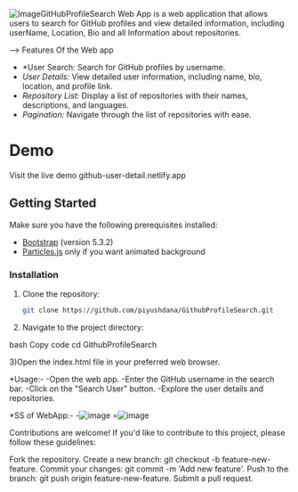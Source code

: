 ![image](https://github.com/Piyushdana/GithubProfileSearch/assets/96436730/f6dea2d4-3df7-4f4c-a3ee-ada510db7d80)GitHubProfileSearch Web App is a web application that allows users to search for GitHub profiles and view detailed information, including userName, Location, Bio and all Information about repositories.

--> Features Of the Web app

- *User Search: Search for GitHub profiles by username.
- *User Details:* View detailed user information, including name, bio, location, and profile link.
- *Repository List:* Display a list of repositories with their names, descriptions, and languages.
- *Pagination:* Navigate through the list of repositories with ease.

# Demo
Visit the live demo github-user-detail.netlify.app

## Getting Started
Make sure you have the following prerequisites installed:

- [Bootstrap](https://getbootstrap.com) (version 5.3.2)
- [Particles.js](https://vincentgarreau.com/particles.js/) only if you want animated background

### Installation

1. Clone the repository:

   ```bash
   git clone https://github.com/piyushdana/GithubProfileSearch.git
2) Navigate to the project directory:

bash
Copy code
cd GithubProfileSearch

3)Open the index.html file in your preferred web browser.

*Usage:-
-Open the web app.
-Enter the GitHub username in the search bar.
-Click on the "Search User" button.
-Explore the user details and repositories.

*SS of WebApp:-
-![image](https://github.com/Piyushdana/GithubProfileSearch/assets/96436730/55eda395-62bd-47f9-ac15-1d5f46f4edc6)
=![image](https://github.com/Piyushdana/GithubProfileSearch/assets/96436730/990067e6-b4c2-486a-83f0-0a7743f17e21)

 
Contributions are welcome! If you'd like to contribute to this project, please follow these guidelines:

Fork the repository.
Create a new branch: git checkout -b feature-new-feature.
Commit your changes: git commit -m 'Add new feature'.
Push to the branch: git push origin feature-new-feature.
Submit a pull request.
















